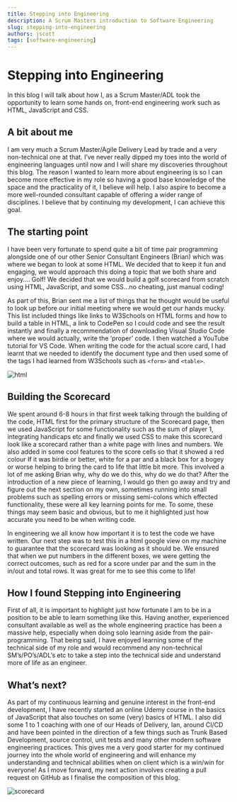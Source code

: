 ```yaml
---
title: Stepping into Engineering
description: A Scrum Masters introduction to Software Engineering
slug: stepping-into-engineering
authors: jscott
tags: [software-engineering]
---
```


# Stepping into Engineering

In this blog I will talk about how I, as a Scrum Master/ADL took the opportunity to learn some hands on, front-end engineering work such as HTML, JavaScript and CSS. 

<!--truncate-->

## A bit about me

I am very much a Scrum Master/Agile Delivery Lead by trade and a very non-technical one at that. I’ve never really dipped my toes into the world of engineering languages until now and I will share my discoveries throughout this blog. The reason I wanted to learn more about engineering is so I can become more effective in my role so having a good base knowledge of the space and the practicality of it, I believe will help. I also aspire to become a more well-rounded consultant capable of offering a wider range of disciplines. I believe that by continuing my development, I can achieve this goal. 

## The starting point

I have been very fortunate to spend quite a bit of time pair programming alongside one of our other Senior Consultant Engineers (Brian) which was where we began to look at some HTML. We decided that to keep it fun and engaging, we would approach this doing a topic that we both share and enjoy…. Golf! We decided that we would build a golf scorecard from scratch using HTML, JavaScript, and some CSS…no cheating, just manual coding!

As part of this, Brian sent me a list of things that he thought would be useful to look up before our initial meeting where we would get our hands mucky. This list included things like links to W3Schools on HTML forms and how to build a table in HTML, a link to CodePen so I could code and see the result instantly and finally a recommendation of downloading Visual Studio Code where we would actually, write the ‘proper’ code. I then watched a YouTube tutorial for VS Code. When writing the code for the actual score card, I had learnt that we needed to identify the document type and then used some of the tags I had learned from W3Schools such as `<form>` and `<table>`. 

![html](/img/blogs/2023-08-24-Stepping-into-engineering/html.png)

## Building the Scorecard

We spent around 6-8 hours in that first week talking through the building of the code, HTML first for the primary structure of the Scorecard page, then we used JavaScript for some functionality such as the sum of player 1, integrating handicaps etc and finally we used CSS to make this scorecard look like a scorecard rather than a white page with lines and numbers. We also added in some cool features to the score cells so that it showed a red colour If it was birdie or better, white for a par and a black box for a bogey or worse helping to bring the card to life that little bit more. This involved a lot of me asking Brian why, why do we do this, why do we do that? After the introduction of a new piece of learning, I would go then go away and try and figure out the next section on my own, sometimes running into small problems such as spelling errors or missing semi-colons which effected functionality, these were all key learning points for me. To some, these things may seem basic and obvious, but to me it highlighted just how accurate you need to be when writing code. 

In engineering we all know how important it is to test the code we have written. Our next step was to test this in a html google view on my machine to guarantee that the scorecard was looking as it should be. We ensured that when we put numbers in the different boxes, we were getting the correct outcomes, such as red for a score under par and the sum in the in/out and total rows. It was great for me to see this come to life! 

## How I found Stepping into Engineering

First of all, it is important to highlight just how fortunate I am to be in a position to be able to learn something like this. Having another, experienced consultant available as well as the whole engineering practice has been a massive help, especially when doing solo learning aside from the pair-programming. That being said, I have enjoyed learning some of the technical side of my role and would recommend any non-technical SM’s/PO’s/ADL’s etc to take a step into the technical side and understand more of life as an engineer. 

## What’s next?

As part of my continuous learning and genuine interest in the front-end development, I have recently started an online Udemy course in the basics of JavaScript that also touches on some (very) basics of HTML. I also did some 1 to 1 coaching with one of our Heads of Delivery, Ian, around CI/CD and have been pointed in the direction of a few things such as Trunk Based Development, source control, unit tests and many other modern software engineering practices. This gives me a very good starter for my continued journey into the whole world of engineering and will enhance my understanding and technical abilities when on client which is a win/win for everyone! As I move forward, my next action involves creating a pull request on GitHub as I finalise the composition of this blog. 

![scorecard](/img/blogs/2023-08-24-Stepping-into-engineering/scorecard.png)
 
